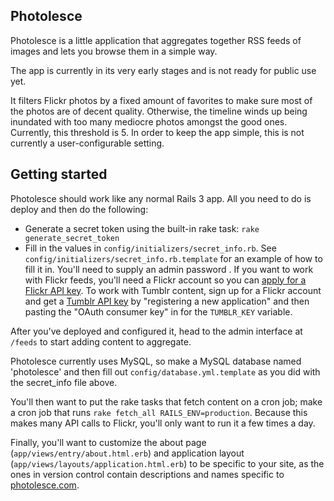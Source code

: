 Photolesce
----------

Photolesce is a little application that aggregates together RSS feeds of images and lets you browse them in a simple way.

The app is currently in its very early stages and is not ready for public use yet.

It filters Flickr photos by a fixed amount of favorites to make sure most of the photos are of decent quality. Otherwise, the timeline winds up being inundated with too many mediocre photos amongst the good ones. Currently, this threshold is 5. In order to keep the app simple, this is not currently a user-configurable setting.

Getting started
---------------

Photolesce should work like any normal Rails 3 app. All you need to do is deploy and then do the following:

- Generate a secret token using the built-in rake task: `rake generate_secret_token`
- Fill in the values in `config/initializers/secret_info.rb`. See `config/initializers/secret_info.rb.template` for an example of how to fill it in. You'll need to supply an admin password . If you want to work with Flickr feeds, you'll need a Flickr account so you can [apply for a Flickr API key](http://www.flickr.com/services/apps/create/noncommercial/?). To work with Tumblr content, sign up for a Flickr account and get a [Tumblr API key](http://www.tumblr.com/oauth/apps) by "registering a new application" and then pasting the "OAuth consumer key" in for the `TUMBLR_KEY` variable.

After you've deployed and configured it, head to the admin interface at `/feeds` to start adding content to aggregate.

Photolesce currently uses MySQL, so make a MySQL database named 'photolesce' and then fill out `config/database.yml.template` as you did with the secret_info file above.

You'll then want to put the rake tasks that fetch content on a cron job; make a cron job that runs `rake fetch_all RAILS_ENV=production`. Because this makes many API calls to Flickr, you'll only want to run it a few times a day.

Finally, you'll want to customize the about page (`app/views/entry/about.html.erb`) and application layout (`app/views/layouts/application.html.erb`) to be specific to your site, as the ones in version control contain descriptions and names specific to [photolesce.com](http://www.photolesce.com).
